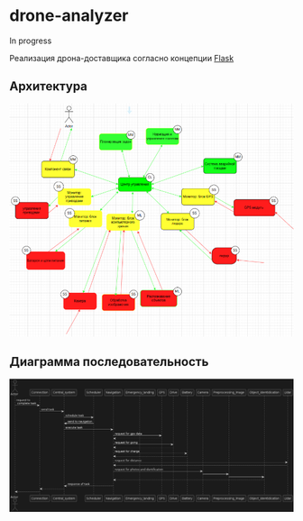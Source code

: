 # drone-analyzer
In progress

Реализация дрона-доставщика согласно концепции [Flask](https://os.kaspersky.ru/soczialnye-seti/flask/)
## Архитектура
![Архитектура](architecture.png)

## Диаграмма последовательность
![Диаграмма последовательности](seq_diagram.png)
